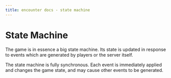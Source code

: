 ```yaml
---
title: encounter docs - state machine
---
```


# State Machine

The game is in essence a big state machine. Its state is updated in response
to events which are generated by players or the server itself.

The state machine is fully synchronous. Each event is immediately applied and
changes the game state, and may cause other events to be generated.
